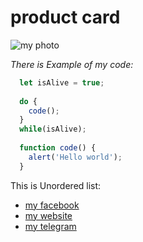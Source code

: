 # product card



![my photo](https://user-images.githubusercontent.com/60629407/139448835-f652c6bd-02bf-4654-8e25-9d947acf7581.png)



*There is Example of my code:*
```javascript
  let isAlive = true;
  
  do {
    code();
  }
  while(isAlive);
  
  function code() {
    alert('Hello world');
  }
 ```
 
This is Unordered list:
* [my facebook](http://github.com)
* [my website](http://github.com)
* [my telegram](http://github.com)
